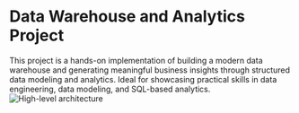 # Data Warehouse and Analytics Project

This project is a hands-on implementation of building a modern data warehouse and generating meaningful business insights through structured data modeling and analytics. Ideal for showcasing practical skills in data engineering, data modeling, and SQL-based analytics.
![High-level architecture](https://github.com/user-attachments/assets/d93324ac-c135-4e63-9f6a-8a0ca5751446)

